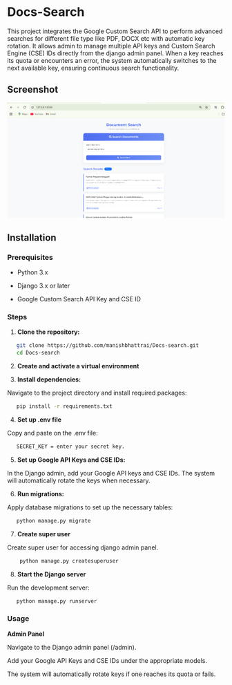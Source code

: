 # Docs-Search

This project integrates the Google Custom Search API to perform advanced searches for different file type like PDF, DOCX etc with automatic key rotation. It allows admin to manage multiple API keys and Custom Search Engine (CSE) IDs directly from the django admin panel. When a key reaches its quota or encounters an error, the system automatically switches to the next available key, ensuring continuous search functionality.

## Screenshot

![img.png](img.png)
## Installation

### Prerequisites

- Python 3.x

- Django 3.x or later

- Google Custom Search API Key and CSE ID

### Steps

1. **Clone the repository:**

```bash
   git clone https://github.com/manishbhattrai/Docs-search.git
   cd Docs-search 
   ```


2. **Create and activate a virtual environment**

 
3. **Install dependencies:**

Navigate to the project directory and install required packages:

```bash
   pip install -r requirements.txt
   ```
4. **Set up .env file**

Copy and paste on the .env file:

```bash
   SECRET_KEY = enter your secret key.
```

5. **Set up Google API Keys and CSE IDs:**

In the Django admin, add your Google API keys and CSE IDs. The system will automatically rotate the keys when necessary.

6. **Run migrations:**

Apply database migrations to set up the necessary tables:

```bash
   python manage.py migrate
```

7. **Create super user**

Create super user for accessing django admin panel.
``` bash
    python manage.py createsuperuser
```

8. **Start the Django server**

Run the development server:

```bash
   python manage.py runserver
```

### Usage

**Admin Panel**

Navigate to the Django admin panel (/admin).

Add your Google API Keys and CSE IDs under the appropriate models.

The system will automatically rotate keys if one reaches its quota or fails.

